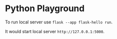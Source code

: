 # Python Playground

To run local server use `flask --app flask-hello run`.

It would start local server `http://127.0.0.1:5000`.

